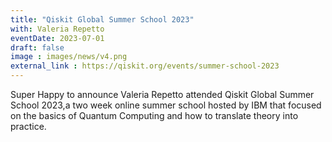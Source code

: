 ```yaml
---
title: "Qiskit Global Summer School 2023"
with: Valeria Repetto
eventDate: 2023-07-01 
draft: false 
image : images/news/v4.png
external_link : https://qiskit.org/events/summer-school-2023
---
```


Super Happy to announce Valeria Repetto attended Qiskit Global Summer School 2023,a two week online summer school hosted by IBM that focused on the basics of
Quantum Computing and how to translate theory into practice.
